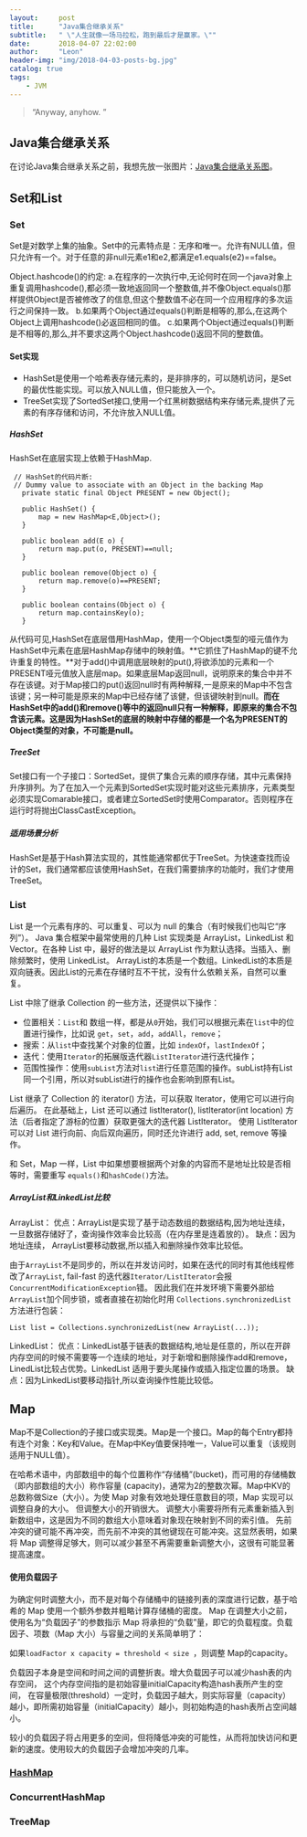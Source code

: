 ```yaml
---
layout:     post
title:      "Java集合继承关系"
subtitle:   " \"人生就像一场马拉松，跑到最后才是赢家。\""
date:       2018-04-07 22:02:00
author:     "Leon"
header-img: "img/2018-04-03-posts-bg.jpg"
catalog: true
tags:
    - JVM
---
```


> “Anyway, anyhow. ”


## Java集合继承关系
在讨论Java集合继承关系之前，我想先放一张图片：[Java集合继承关系图](http://note.youdao.com/noteshare?id=e6a0fb24d9110bcbb7d6970f412ac8d1&sub=28C48EF3DD724CFFA50D7F88F77D67F4)。


## Set和List

### Set
Set是对数学上集的抽象。Set中的元素特点是：无序和唯一。允许有NULL值，但只允许有一个。对于任意的非null元素e1和e2,都满足e1.equals(e2)==false。

Object.hashcode()的约定:
a.在程序的一次执行中,无论何时在同一个java对象上重复调用hashcode(),都必须一致地返回同一个整数值,并不像Object.equals()那样提供Object是否被修改了的信息,但这个整数值不必在同一个应用程序的多次运行之间保持一致。
b.如果两个Object通过equals()判断是相等的,那么,在这两个Object上调用hashcode()必返回相同的值。
c.如果两个Object通过equals()判断是不相等的,那么,并不要求这两个Object.hashcode()返回不同的整数值。

#### Set实现
- HashSet是使用一个哈希表存储元素的，是非排序的，可以随机访问，是Set的最优性能实现。可以放入NULL值，但只能放入一个。
- TreeSet实现了SortedSet接口,使用一个红黑树数据结构来存储元素,提供了元素的有序存储和访问，不允许放入NULL值。

##### HashSet
 HashSet在底层实现上依赖于HashMap.
 ```
  // HashSet的代码片断:
  // Dummy value to associate with an Object in the backing Map
    private static final Object PRESENT = new Object();

    public HashSet() {
 		map = new HashMap<E,Object>();
    }

    public boolean add(E o) {
 		return map.put(o, PRESENT)==null;
    }

    public boolean remove(Object o) {
 		return map.remove(o)==PRESENT;
    }

    public boolean contains(Object o) {
        return map.containsKey(o);
    }
```
从代码可见,HashSet在底层借用HashMap，使用一个Object类型的哑元值作为HashSet中元素在底层HashMap存储中的映射值。**它抓住了HashMap的键不允许重复的特性。**对于add()中调用底层映射的put(),将欲添加的元素和一个PRESENT哑元值放入底层map。如果底层Map返回null，说明原来的集合中并不存在该键。对于Map接口的put()返回null时有两种解释,一是原来的Map中不包含该键；另一种可能是原来的Map中已经存储了该健，但该键映射到null。**而在HashSet中的add()和remove()等中的返回null只有一种解释，即原来的集合不包含该元素。这是因为HashSet的底层的映射中存储的都是一个名为PRESENT的Object类型的对象，不可能是null。**

##### TreeSet
Set接口有一个子接口：SortedSet，提供了集合元素的顺序存储，其中元素保持升序排列。为了在加入一个元素到SortedSet实现时能对这些元素排序，元素类型必须实现Comarable接口，或者建立SortedSet时使用Comparator。否则程序在运行时将抛出ClassCastException。

##### 适用场景分析
HashSet是基于Hash算法实现的，其性能通常都优于TreeSet。为快速查找而设计的Set，我们通常都应该使用HashSet，在我们需要排序的功能时，我们才使用TreeSet。

### List
List 是一个元素有序的、可以重复、可以为 null 的集合（有时候我们也叫它“序列”）。
Java 集合框架中最常使用的几种 List 实现类是 ArrayList，LinkedList 和 Vector。在各种 List 中，最好的做法是以 ArrayList 作为默认选择。当插入、删除频繁时，使用 LinkedList。
ArrayList的本质是一个数组。LinkedList的本质是双向链表。因此List的元素在存储时互不干扰，没有什么依赖关系，自然可以重复。

List 中除了继承 Collection 的一些方法，还提供以下操作：
- 位置相关：``List``和 数组一样，都是从``0``开始，我们可以根据元素在``list``中的位置进行操作，比如说 ``get``，``set``，``add``，``addAll``，``remove``；
- 搜索：从``list``中查找某个对象的位置，比如 ``indexOf``，``lastIndexOf``；
- 迭代：使用``Iterator``的拓展版迭代器``ListIterator``进行迭代操作；
- 范围性操作：使用``subList``方法对``list``进行任意范围的操作。subList持有List 同一个引用，所以对subList进行的操作也会影响到原有List。

List 继承了 Collection 的 iterator() 方法，可以获取 Iterator，使用它可以进行向后遍历。
在此基础上，List 还可以通过 listIterator(), listIterator(int location) 方法（后者指定了游标的位置）获取更强大的迭代器 ListIterator。
使用 ListIterator 可以对 List 进行向前、向后双向遍历，同时还允许进行 add, set, remove 等操作。

和 Set，Map 一样，List 中如果想要根据两个对象的内容而不是地址比较是否相等时，需要重写 ``equals()``和``hashCode()``方法。

##### ArrayList和LinkedList比较
ArrayList：
优点：ArrayList是实现了基于动态数组的数据结构,因为地址连续，一旦数据存储好了，查询操作效率会比较高（在内存里是连着放的）。
缺点：因为地址连续， ArrayList要移动数据,所以插入和删除操作效率比较低。   

由于``ArrayList``不是同步的，所以在并发访问时，如果在迭代的同时有其他线程修改了``ArrayList``, fail-fast 的迭代器``Iterator/ListIterator``会报``ConcurrentModificationException``错。
因此我们在并发环境下需要外部给``ArrayList``加个同步锁，或者直接在初始化时用 ``Collections.synchronizedList``方法进行包装：
```
List list = Collections.synchronizedList(new ArrayList(...));
```

LinkedList：
优点：LinkedList基于链表的数据结构,地址是任意的，所以在开辟内存空间的时候不需要等一个连续的地址，对于新增和删除操作add和remove，LinedList比较占优势。LinkedList 适用于要头尾操作或插入指定位置的场景。
缺点：因为LinkedList要移动指针,所以查询操作性能比较低。

## Map
Map不是Collection的子接口或实现类。Map是一个接口。Map的每个Entry都持有连个对象：Key和Value。在Map中Key值要保持唯一，Value可以重复（该规则适用于NULL值）。

在哈希术语中，内部数组中的每个位置称作“存储桶”(bucket)，而可用的存储桶数（即内部数组的大小）称作容量 (capacity)，通常为2的整数次幂。Map中KV的总数称做Size（大小）。为使 Map 对象有效地处理任意数目的项，Map 实现可以调整自身的大小。 但调整大小的开销很大。 调整大小需要将所有元素重新插入到新数组中，这是因为不同的数组大小意味着对象现在映射到不同的索引值。 先前冲突的键可能不再冲突，而先前不冲突的其他键现在可能冲突。这显然表明，如果将 Map 调整得足够大，则可以减少甚至不再需要重新调整大小，这很有可能显著提高速度。

#### 使用负载因子

为确定何时调整大小，而不是对每个存储桶中的链接列表的深度进行记数，基于哈希的 Map 使用一个额外参数并粗略计算存储桶的密度。 Map 在调整大小之前，使用名为“负载因子”的参数指示 Map 将承担的“负载”量，即它的负载程度。负载因子、项数（Map 大小）与容量之间的关系简单明了：

如果``loadFactor x capacity = threshold < size ``，则调整 Map的capacity。

负载因子本身是空间和时间之间的调整折衷。增大负载因子可以减少hash表的内存空间，
这个内存空间指的是初始容量initialCapacity构造hash表所产生的空间，
在容量极限(threshold）一定时，负载因子越大，则实际容量（capacity）越小，即所需初始容量（initialCapacity）越小，则初始构造的hash表所占空间越小。

较小的负载因子将占用更多的空间，但将降低冲突的可能性，从而将加快访问和更新的速度。使用较大的负载因子会增加冲突的几率。 

### [HashMap](https://lujunqiu.github.io/2018/01/07/%E7%9C%8B%E7%9C%8BHashMap%E6%BA%90%E7%A0%81/)
### ConcurrentHashMap
### TreeMap